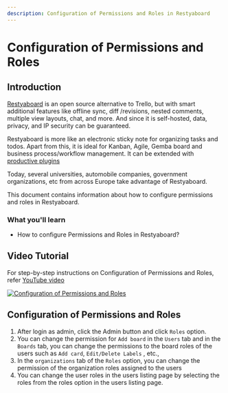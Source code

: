 ```yaml
---
description: Configuration of Permissions and Roles in Restyaboard
---
```


#  Configuration of Permissions and Roles

## Introduction

[Restyaboard](https://restya.com/board) is an open source alternative to Trello, but with smart additional features like offline sync, diff /revisions, nested comments, multiple view layouts, chat, and more. And since it is self-hosted, data, privacy, and IP security can be guaranteed.

Restyaboard is more like an electronic sticky note for organizing tasks and todos. Apart from this, it is ideal for Kanban, Agile, Gemba board and business process/workflow management. It can be extended with [productive plugins](https://restya.com/board/apps "productive plugins")

Today, several universities, automobile companies, government organizations, etc from across Europe take advantage of Restyaboard.

This document contains information about how to configure permissions and roles in Restyaboard.

### What you'll learn

*   How to configure Permissions and Roles in Restyaboard?

## Video Tutorial

For step-by-step instructions on Configuration of Permissions and Roles, refer [YouTube video](https://www.youtube.com/watch?v=Xka6E756iLY "Watch video on Configuration of Permissions and Roles")

[![Configuration of Permissions and Roles](restyaboard-roles-and-permission-configuration.png)](https://www.youtube.com/watch?v=Xka6E756iLY "Watch video on Configuration of Permissions and Roles")

## Configuration of Permissions and Roles

1.  After login as admin, click the Admin button and click `Roles` option.
2.  You can change the permission for `Add board` in the `Users` tab and in the `Boards` tab, you can change the permissions to the board roles of the users such as `Add card`, `Edit/Delete Labels` , etc.,
3.  In the `organizations` tab of the `Roles` option, you can change the permission of the organization roles assigned to the users
4.  You can change the user roles in the users listing page by selecting the roles from the roles option in the users listing page. 